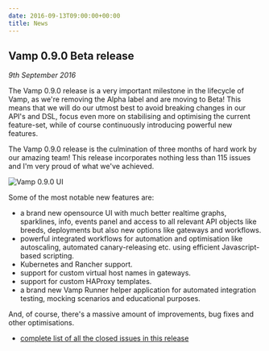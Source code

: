 ```yaml
---
date: 2016-09-13T09:00:00+00:00
title: News
---
```


## Vamp 0.9.0 Beta release 
_9th September 2016_

The Vamp 0.9.0 release is a very important milestone in the lifecycle of Vamp, as we're removing the Alpha label and are moving to Beta! This means that we will do our utmost best to avoid breaking changes in our API's and DSL, focus even more on stabilising and optimising the current feature-set, while of course continuously introducing powerful new features.
  
The Vamp 0.9.0 release is the culmination of three months of hard work by our amazing team! This release incorporates nothing less than 115 issues and I'm very proud of what we've achieved.

![Vamp 0.9.0 UI](/images/screens/vamp_UI_090.png)

Some of the most notable new features are:
 
* a brand new opensource UI with much better realtime graphs, sparklines, info, events panel and access to all relevant API objects like breeds, deployments but also new options like gateways and workflows.  
* powerful integrated workflows for automation and optimisation like autoscaling, automated canary-releasing etc. using efficient Javascript-based scripting.
* Kubernetes and Rancher support.
* support for custom virtual host names in gateways.
* support for custom HAProxy templates.
* a brand new Vamp Runner helper application for automated integration testing, mocking scenarios and educational purposes.  

And, of course, there's a massive amount of improvements, bug fixes and other optimisations.

* [complete list of all the closed issues in this release](https://github.com/magneticio/vamp/issues?q=is%3Aissue+milestone%3A0.9.0+is%3Aclosed)